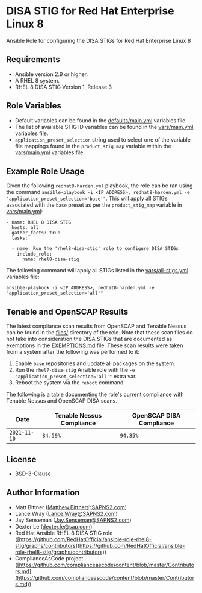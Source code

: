 DISA STIG for Red Hat Enterprise Linux 8
========================================

Ansible Role for configuring the DISA STIGs for Red Hat Enterprise Linux 8

Requirements
------------

* Ansible version 2.9 or higher.
* A RHEL 8 system.
* RHEL 8 DISA STIG Version 1, Release 3

Role Variables
--------------

* Default variables can be found in the [defaults/main.yml](./defaults/main.yml) variables file.
* The list of available STIG ID variables can be found in the [vars/main.yml](.vars/main.yml) variables file.
* `application_preset_selection` string used to select one of the variable file mappings found in the `product_stig_map` variable within the [vars/main.yml](.vars/main.yml) variables file.

Example Role Usage
------------------

Given the following `redhat8-harden.yml` playbook, the role can be ran using the command `ansible-playbook -i <IP_ADDRESS>, redhat8-harden.yml -e "application_preset_selection='base'"`. This will apply all STIGs associated with the `base` preset as per the `product_stig_map` variable in [vars/main.yml](.vars/main.yml):

```
- name: RHEL 8 DISA STIG
  hosts: all
  gather_facts: true
  tasks:

  - name: Run the 'rhel8-disa-stig' role to configure DISA STIGs
    include_role:
      name: rhel8-disa-stig
```

The following command will apply all STIGs listed in the [vars/all-stigs.yml](./vars/all-stigs.yml) variables file:

```
ansible-playbook -i <IP_ADDRESS>, redhat8-harden.yml -e "application_preset_selection='all'"
```

Tenable and OpenSCAP Results
----------------------------

The latest compliance scan results from OpenSCAP and Tenable Nessus can be found in the [files/](./files/compliance) directory of the role. Note that these scan files do not take into consideration the DISA STIGs that are documented as exemptions in the [EXEMPTIONS.md](./EXEMPTIONS.md) file. These scan results were taken from a system after the following was performed to it:

1. Enable `base` repositories and update all packages on the system.
2. Run the `rhel7-disa-stig` Ansible role with the `-e "application_preset_selection='all'"` extra var.
3. Reboot the system via the `reboot` command.

The following is a table documenting the role's current compliance with Tenable Nessus and OpenSCAP DISA scans.

| Date         | Tenable Nessus Compliance | OpenSCAP DISA Compliance |
| ------------ | ------------------------- | ------------------------ |
| `2021-11-10` | `84.59%`                  | `94.35%`                 |

License
-------

* BSD-3-Clause

Author Information
------------------

* Matt Bittner (Matthew.Bittner@SAPNS2.com)
* Lance Wray (Lance.Wray@SAPNS2.com)
* Jay Senseman (Jay.Senseman@SAPNS2.com)
* Dexter Le (dexter.le@sap.com)
* Red Hat Ansible RHEL 8 DISA STIG role ([https://github.com/RedHatOfficial/ansible-role-rhel8-stig/graphs/contributors](https://github.com/RedHatOfficial/ansible-role-rhel8-stig/graphs/contributors))
* ComplianceAsCode project ([https://github.com/complianceascode/content/blob/master/Contributors.md](https://github.com/complianceascode/content/blob/master/Contributors.md))
